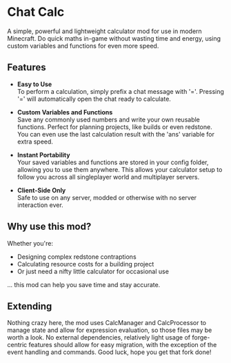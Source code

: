 # Chat Calc

A simple, powerful and lightweight calculator mod for use in modern Minecraft. Do quick maths in-game without wasting time and energy, using custom variables and functions for even more speed.

## Features
- **Easy to Use**  
  To perform a calculation, simply prefix a chat message with '='.
  Pressing '=' will automatically open the chat ready to calculate.
  
- **Custom Variables and Functions**  
  Save any commonly used numbers and write your own reusable functions.
  Perfect for planning projects, like builds or even redstone.
  You can even use the last calculation result with the 'ans' variable for extra speed.
  
- **Instant Portability**  
  Your saved variables and functions are stored in your config folder, allowing you to use them anywhere.
  This allows your calculator setup to follow you across all singleplayer world and multiplayer servers.
  
- **Client-Side Only**  
  Safe to use on any server, modded or otherwise with no server interaction ever.

## Why use this mod?
Whether you're:
- Designing complex redstone contraptions
- Calculating resource costs for a building project
- Or just need a nifty little calculator for occasional use

... this mod can help you save time and stay accurate.

## Extending
Nothing crazy here, the mod uses CalcManager and CalcProcessor to manage state and allow for expression evaluation, so those files may be worth a look.
No external dependencies, relatively light usage of forge-centric features should allow for easy migration, with the exception of the event handling and commands.
Good luck, hope you get that fork done!
